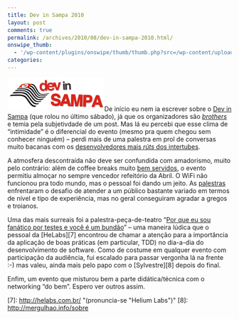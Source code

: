 ```yaml
---
title: Dev in Sampa 2010
layout: post
comments: true
permalink: /archives/2010/08/dev-in-sampa-2010.html/
onswipe_thumb:
  - '/wp-content/plugins/onswipe/thumb/thumb.php?src=/wp-content/uploads/2010/08/logo_dev.jpg&amp;w=600&amp;h=800&amp;zc=1&amp;q=75&amp;f=0'
categories:
---
```

<img class="size-full wp-image-4446 alignright" title="logo_dev" src="/wp-content/uploads/2010/08/logo_dev.jpg" alt="Logo do Dev in Sampa" width="218" height="76" />De início eu nem ia escrever sobre o [Dev in Sampa][1] (que rolou no último sábado), já que os organizadores são [*brothers*][2] e temia pela subjetivdade de um post. Mas lá eu percebi que esse clima de &#8220;intimidade&#8221; é o diferencial do evento (mesmo pra quem chegou sem conhecer ninguém) &#8211; perdi mais de uma palestra em prol de conversas muito bacanas com os [desenvolvedores mais *rúts* dos intertubes][3].

A atmosfera descontraída não deve ser confundida com amadorismo, muito pelo contrário: além de coffee breaks muito [bem servidos][4], o evento permitiu almoçar no sempre vencedor refeitório da Abril. O WiFi não funcionou pra todo mundo, mas o pessoal foi dando um jeito. As [palestras][5] enfrentaram o desafio de atender a um público bastante variado em termos de nível e tipo de experiência, mas no geral conseguiram agradar a gregos e troianos.

Uma das mais surreais foi a palestra-peça-de-teatro &#8220;[Por que eu sou fanático por testes e você é um bundão][6]&#8221; &#8211; uma maneira lúdica que o pessoal da [HeLabs][7] encontrou de chamar a atenção para a importância da aplicação de boas práticas (em particular, TDD) no dia-a-dia do desenvolvimento de software. Como de costume em qualquer evento com participação da audiência, fui escalado para passar vergonha lá na frente :-) mas valeu, ainda mais pelo papo com o [Sylvestre][8] depois do final.

Enfim, um evento que misturou bem a parte didática/técnica com o networking &#8220;do bem&#8221;. Espero ver outros assim.

 [1]: http://www.devinsampa.com.br/
 [2]: http://web2brasil.pbworks.com/Webco-Internet
 [3]: http://www.flickr.com/photos/devinsampa/4891449572/
 [4]: http://www.flickr.com/photos/chesterbr/4900087774/
 [5]: http://www.devinsampa.com.br/palestras
 [6]: http://mergulhao.info/2009/10/29/por-que-eu-sou-fan-tico-por-testes-e-voc-um-bund-o
 [7]: http://helabs.com.br/ "(pronuncia-se "Helium Labs")"
 [8]: http://mergulhao.info/sobre
